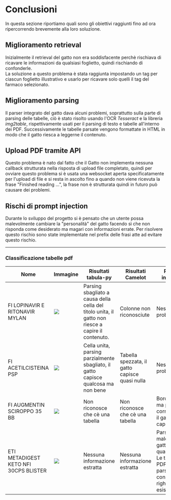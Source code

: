 # Conclusioni
In questa sezione riportiamo quali sono gli obiettivi raggiunti fino ad ora ripercorrendo brevemente alla loro soluzione.

## Miglioramento retrieval
Inizialmente il retrieval del gatto non era soddisfacente perchè rischiava di ricavare le informazioni da qualsiasi foglietto, quindi rischiando di confonderle.<br/>
La soluzione a questo problema è stata raggiunta impostando un tag per ciascun foglietto illustrativo e usarlo per ricavare solo quelli il tag del farmaco selezionato.

## Miglioramento parsing
Il parser integrato del gatto dava alcuni problemi, soprattutto sulla parte di parsing delle tabelle, ciò è stato risolto usando l'OCR *Tesseract* e la libreria *img2table*, rispettivamente usati per il parsing di testo e tabelle all'interno dei PDF.
Successivamente le tabelle parsate vengono formattate in HTML in modo che il gatto riesca a leggerne il contenuto.

## Upload PDF tramite API
Questo problema è nato dal fatto che il Gatto non implementa nessuna callback strutturata nella risposta di upload file completato, quindi per ovviare questo problema si è usata una websocket aperta specificatamente per l'upload di file e si resta in ascolto fino a quando non viene ricevuta la frase "Finished reading ...", la frase non è strutturata quindi in futuro può causare dei problemi.

## Rischi di prompt injection
Durante lo sviluppo del progetto si è pensato che un utente possa malevolmente cambiare la "personalità" del gatto facendo sì che non risponda come desiderato ma magari con informazioni errate. Per risolvere questo rischio sono state implementate nel prefix delle frasi atte ad evitare questo rischio.

---

### Classificazione tabelle pdf

<table>
    <thead>
        <tr>
            <th>Nome</th>
            <th>Immagine</th>
            <th>Risultati tabula-py</th>
            <th>Risultati Camelot</th>
            <th>Risultati img2table</th>
        </tr>
    </thead>
    <tbody>
        <tr>
            <td>FI LOPINAVIR E RITONAVIR MYLAN</td>
            <td><img src="https://github.com/luca2040/foglietti-cat/assets/152313871/f5b04126-7511-4797-b01a-fa3613101a02"></td>
            <td>Parsing sbagliato a causa della cella del titolo unita, il gatto non riesce a capire il contenuto.</td>
            <td>Colonne non riconosciute</td>
            <td>Nessun problema</td>
        </tr>
        <tr>
            <td>FI ACETILCISTEINA PSP</td>
            <td><img src="https://github.com/luca2040/foglietti-cat/assets/152313871/6a0b8252-6432-494c-8281-6a8cbf5101b4"></td>
            <td>Cella unita, parsing parzialmente sbagliato, il gatto capisce qualcosa ma non bene</td>
            <td>Tabella spezzata, il gatto capisce quasi nulla</td>
            <td>Nessun problema</td>
        </tr>
        <tr>
            <td>FI AUGMENTIN SCIROPPO 35 BB</td>
            <td><img src="https://github.com/luca2040/foglietti-cat/assets/152313871/92fbaa64-3b8c-4914-bd0e-3901ab610347"></td>
            <td>Non riconosce che cè una tabella</td>
            <td>Non riconosce che cè una tabella</td>
            <td>Bordi strani ma parsata correttamente, il gatto capisce tutto</td>
        </tr>
        <tr>
            <td>ETI METADIGEST KETO NFI 30CPS BLISTER</td>
            <td><img src="https://github.com/luca2040/foglietti-cat/assets/152313871/f983049c-02f0-491d-a009-d90050feafe9"></td>
            <td>Nessuna informazione estratta</td>
            <td>Nessuna informazione estratta</td>
            <td>Parsato molto male ma il gatto capisce qualcosina.
            <br/>Le tabelle sul PDF sono parsate ma con tantissime righe che non esistono</td>
        </tr>
    </tbody>
</table>

